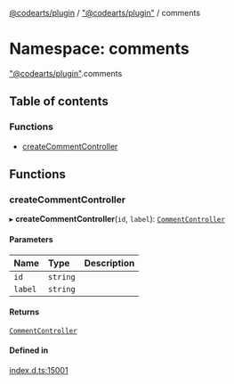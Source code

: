 [@codearts/plugin](../README.md) / ["@codearts/plugin"](_codearts_plugin_.md) / comments

# Namespace: comments

["@codearts/plugin"](_codearts_plugin_.md).comments

## Table of contents

### Functions

- [createCommentController](codearts_plugin_.comments.md#createcommentcontroller)

## Functions

### createCommentController

▸ **createCommentController**(`id`, `label`): [`CommentController`](../interfaces/codearts_plugin_.CommentController.md)

#### Parameters

| Name | Type | Description |
| :------ | :------ | :------ |
| `id` | `string` |  |
| `label` | `string` |  |

#### Returns

[`CommentController`](../interfaces/codearts_plugin_.CommentController.md)

#### Defined in

[index.d.ts:15001](https://github.com/huaweicloud/cloudide-plugin-api/blob/203b986/index.d.ts#L15001)
